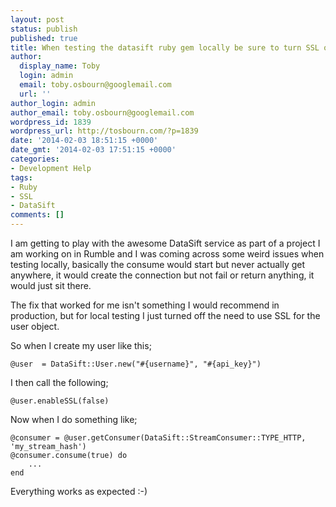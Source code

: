 ```yaml
---
layout: post
status: publish
published: true
title: When testing the datasift ruby gem locally be sure to turn SSL off
author:
  display_name: Toby
  login: admin
  email: toby.osbourn@googlemail.com
  url: ''
author_login: admin
author_email: toby.osbourn@googlemail.com
wordpress_id: 1839
wordpress_url: http://tosbourn.com/?p=1839
date: '2014-02-03 18:51:15 +0000'
date_gmt: '2014-02-03 17:51:15 +0000'
categories:
- Development Help
tags:
- Ruby
- SSL
- DataSift
comments: []
---
```

<p>I am getting to play with the awesome DataSift service as part of a project I am working on in Rumble and I was coming across some weird issues when testing locally, basically the consume would start but never actually get anywhere, it would create the connection but not fail or return anything, it would just sit there.</p>
<p>The fix that worked for me isn't something I would recommend in production, but for local testing I just turned off the need to use SSL for the user object.</p>
<p>So when I create my user like this;</p>
<pre><code>@user  = DataSift::User.new("#{username}", "#{api_key}")</code></pre>
<p>I then call the following;</p>
<pre><code>@user.enableSSL(false)</code></pre>
<p>Now when I do something like;</p>
<pre><code>@consumer = @user.getConsumer(DataSift::StreamConsumer::TYPE_HTTP, 'my_stream_hash')
@consumer.consume(true) do
    ...
end</code></pre>
<p>Everything works as expected :-)</p>
